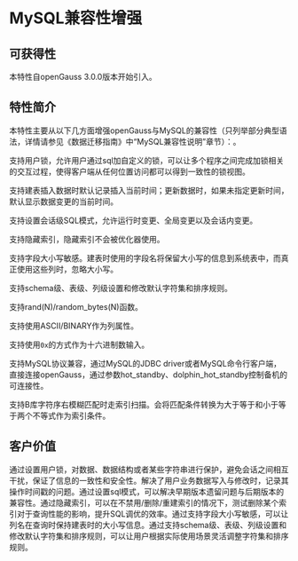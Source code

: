 
# MySQL兼容性增强

## 可获得性

本特性自openGauss 3.0.0版本开始引入。

## 特性简介

本特性主要从以下几方面增强openGauss与MySQL的兼容性（只列举部分典型语法，详情请参见《数据迁移指南》中“MySQL兼容性说明”章节）：。

支持用户锁，允许用户通过sql加自定义的锁，可以让多个程序之间完成加锁相关的交互过程，使得客户端从任何位置访问都可以得到一致性的锁视图。

支持建表插入数据时默认记录插入当前时间；更新数据时，如果未指定更新时间，默认显示数据变更的当前时间。

支持设置会话级SQL模式，允许运行时变更、全局变更以及会话内变更。

支持隐藏索引，隐藏索引不会被优化器使用。

支持字段大小写敏感。建表时使用的字段名将保留大小写的信息到系统表中，而真正使用这些列时，忽略大小写。

支持schema级、表级、列级设置和修改默认字符集和排序规则。

支持rand(N)/random_bytes(N)函数。

支持使用ASCII/BINARY作为列属性。

支持使用`0x`的方式作为十六进制数输入。

支持MySQL协议兼容，通过MySQL的JDBC driver或者MySQL命令行客户端，直接连接openGauss，通过参数hot_standby、dolphin_hot_standby控制备机的可连接性。

支持B库字符序右模糊匹配时走索引扫描。会将匹配条件转换为大于等于和小于等于两个不等式作为索引条件。

## 客户价值

通过设置用户锁，对数据、数据结构或者某些字符串进行保护，避免会话之间相互干扰，保证了信息的一致性和安全性。解决了用户业务数据写入与修改时，记录其操作时间戳的问题。通过设置sql模式，可以解决早期版本遗留问题与后期版本的兼容性。通过隐藏索引，可以在不禁用/删除/重建索引的情况下，测试删除某个索引对于查询性能的影响，提升SQL调优的效率。通过支持字段大小写敏感，可以让列名在查询时保持建表时的大小写信息。通过支持schema级、表级、列级设置和修改默认字符集和排序规则，可以让用户根据实际使用场景灵活调整字符集和排序规则。

